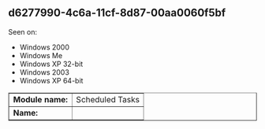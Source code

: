 ## d6277990-4c6a-11cf-8d87-00aa0060f5bf

Seen on:
* Windows 2000
* Windows Me
* Windows XP 32-bit
* Windows 2003
* Windows XP 64-bit

<table border="1" class="docutils">
  <tbody>
    <tr>
      <td><b>Module name:</b></td>
      <td>Scheduled Tasks</td>
    </tr>
    <tr>
      <td><b>Name:</b></td>
      <td>&nbsp;</td>
    </tr>
  </tbody>
</table>

